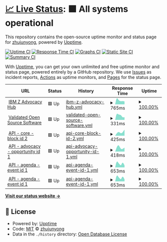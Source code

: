 # [📈 Live Status](https://demo.upptime.js.org): <!--live status--> **🟩 All systems operational**

This repository contains the open-source uptime monitor and status page for [zhujunyong](https://demo.upptime.js.org), powered by [Upptime](https://github.com/upptime/upptime).

[![Uptime CI](https://github.com/zhujunyong/upptime/workflows/Uptime%20CI/badge.svg)](https://github.com/zhujunyong/upptime/actions?query=workflow%3A%22Uptime+CI%22)
[![Response Time CI](https://github.com/zhujunyong/upptime/workflows/Response%20Time%20CI/badge.svg)](https://github.com/zhujunyong/upptime/actions?query=workflow%3A%22Response+Time+CI%22)
[![Graphs CI](https://github.com/zhujunyong/upptime/workflows/Graphs%20CI/badge.svg)](https://github.com/zhujunyong/upptime/actions?query=workflow%3A%22Graphs+CI%22)
[![Static Site CI](https://github.com/zhujunyong/upptime/workflows/Static%20Site%20CI/badge.svg)](https://github.com/zhujunyong/upptime/actions?query=workflow%3A%22Static+Site+CI%22)
[![Summary CI](https://github.com/zhujunyong/upptime/workflows/Summary%20CI/badge.svg)](https://github.com/zhujunyong/upptime/actions?query=workflow%3A%22Summary+CI%22)

With [Upptime](https://upptime.js.org), you can get your own unlimited and free uptime monitor and status page, powered entirely by a GitHub repository. We use [Issues](https://github.com/zhujunyong/upptime/issues) as incident reports, [Actions](https://github.com/zhujunyong/upptime/actions) as uptime monitors, and [Pages](https://demo.upptime.js.org) for the status page.

<!--start: status pages-->
<!-- This summary is generated by Upptime (https://github.com/upptime/upptime) -->
<!-- Do not edit this manually, your changes will be overwritten -->
<!-- prettier-ignore -->
| URL | Status | History | Response Time | Uptime |
| --- | ------ | ------- | ------------- | ------ |
| <img alt="" src="https://www.ibm.com/favicon.ico" height="13"> [IBM Z Advocacy Hub](https://community.ibm.com/zsystems/advocacy/) | 🟩 Up | [ibm-z-advocacy-hub.yml](https://github.com/zhujunyong/upptime/commits/HEAD/history/ibm-z-advocacy-hub.yml) | <details><summary><img alt="Response time graph" src="./graphs/ibm-z-advocacy-hub/response-time-week.png" height="20"> 765ms</summary><br><a href="https://demo.upptime.js.org/history/ibm-z-advocacy-hub"><img alt="Response time 765" src="https://img.shields.io/endpoint?url=https%3A%2F%2Fraw.githubusercontent.com%2Fzhujunyong%2Fupptime%2FHEAD%2Fapi%2Fibm-z-advocacy-hub%2Fresponse-time.json"></a><br><a href="https://demo.upptime.js.org/history/ibm-z-advocacy-hub"><img alt="24-hour response time 765" src="https://img.shields.io/endpoint?url=https%3A%2F%2Fraw.githubusercontent.com%2Fzhujunyong%2Fupptime%2FHEAD%2Fapi%2Fibm-z-advocacy-hub%2Fresponse-time-day.json"></a><br><a href="https://demo.upptime.js.org/history/ibm-z-advocacy-hub"><img alt="7-day response time 765" src="https://img.shields.io/endpoint?url=https%3A%2F%2Fraw.githubusercontent.com%2Fzhujunyong%2Fupptime%2FHEAD%2Fapi%2Fibm-z-advocacy-hub%2Fresponse-time-week.json"></a><br><a href="https://demo.upptime.js.org/history/ibm-z-advocacy-hub"><img alt="30-day response time 765" src="https://img.shields.io/endpoint?url=https%3A%2F%2Fraw.githubusercontent.com%2Fzhujunyong%2Fupptime%2FHEAD%2Fapi%2Fibm-z-advocacy-hub%2Fresponse-time-month.json"></a><br><a href="https://demo.upptime.js.org/history/ibm-z-advocacy-hub"><img alt="1-year response time 765" src="https://img.shields.io/endpoint?url=https%3A%2F%2Fraw.githubusercontent.com%2Fzhujunyong%2Fupptime%2FHEAD%2Fapi%2Fibm-z-advocacy-hub%2Fresponse-time-year.json"></a></details> | <details><summary><a href="https://demo.upptime.js.org/history/ibm-z-advocacy-hub">100.00%</a></summary><a href="https://demo.upptime.js.org/history/ibm-z-advocacy-hub"><img alt="All-time uptime 100.00%" src="https://img.shields.io/endpoint?url=https%3A%2F%2Fraw.githubusercontent.com%2Fzhujunyong%2Fupptime%2FHEAD%2Fapi%2Fibm-z-advocacy-hub%2Fuptime.json"></a><br><a href="https://demo.upptime.js.org/history/ibm-z-advocacy-hub"><img alt="24-hour uptime 100.00%" src="https://img.shields.io/endpoint?url=https%3A%2F%2Fraw.githubusercontent.com%2Fzhujunyong%2Fupptime%2FHEAD%2Fapi%2Fibm-z-advocacy-hub%2Fuptime-day.json"></a><br><a href="https://demo.upptime.js.org/history/ibm-z-advocacy-hub"><img alt="7-day uptime 100.00%" src="https://img.shields.io/endpoint?url=https%3A%2F%2Fraw.githubusercontent.com%2Fzhujunyong%2Fupptime%2FHEAD%2Fapi%2Fibm-z-advocacy-hub%2Fuptime-week.json"></a><br><a href="https://demo.upptime.js.org/history/ibm-z-advocacy-hub"><img alt="30-day uptime 100.00%" src="https://img.shields.io/endpoint?url=https%3A%2F%2Fraw.githubusercontent.com%2Fzhujunyong%2Fupptime%2FHEAD%2Fapi%2Fibm-z-advocacy-hub%2Fuptime-month.json"></a><br><a href="https://demo.upptime.js.org/history/ibm-z-advocacy-hub"><img alt="1-year uptime 100.00%" src="https://img.shields.io/endpoint?url=https%3A%2F%2Fraw.githubusercontent.com%2Fzhujunyong%2Fupptime%2FHEAD%2Fapi%2Fibm-z-advocacy-hub%2Fuptime-year.json"></a></details>
| <img alt="" src="https://www.ibm.com/favicon.ico" height="13"> [Validated Open Source Software](https://community.ibm.com/zsystems/oss/) | 🟩 Up | [validated-open-source-software.yml](https://github.com/zhujunyong/upptime/commits/HEAD/history/validated-open-source-software.yml) | <details><summary><img alt="Response time graph" src="./graphs/validated-open-source-software/response-time-week.png" height="20"> 331ms</summary><br><a href="https://demo.upptime.js.org/history/validated-open-source-software"><img alt="Response time 331" src="https://img.shields.io/endpoint?url=https%3A%2F%2Fraw.githubusercontent.com%2Fzhujunyong%2Fupptime%2FHEAD%2Fapi%2Fvalidated-open-source-software%2Fresponse-time.json"></a><br><a href="https://demo.upptime.js.org/history/validated-open-source-software"><img alt="24-hour response time 331" src="https://img.shields.io/endpoint?url=https%3A%2F%2Fraw.githubusercontent.com%2Fzhujunyong%2Fupptime%2FHEAD%2Fapi%2Fvalidated-open-source-software%2Fresponse-time-day.json"></a><br><a href="https://demo.upptime.js.org/history/validated-open-source-software"><img alt="7-day response time 331" src="https://img.shields.io/endpoint?url=https%3A%2F%2Fraw.githubusercontent.com%2Fzhujunyong%2Fupptime%2FHEAD%2Fapi%2Fvalidated-open-source-software%2Fresponse-time-week.json"></a><br><a href="https://demo.upptime.js.org/history/validated-open-source-software"><img alt="30-day response time 331" src="https://img.shields.io/endpoint?url=https%3A%2F%2Fraw.githubusercontent.com%2Fzhujunyong%2Fupptime%2FHEAD%2Fapi%2Fvalidated-open-source-software%2Fresponse-time-month.json"></a><br><a href="https://demo.upptime.js.org/history/validated-open-source-software"><img alt="1-year response time 331" src="https://img.shields.io/endpoint?url=https%3A%2F%2Fraw.githubusercontent.com%2Fzhujunyong%2Fupptime%2FHEAD%2Fapi%2Fvalidated-open-source-software%2Fresponse-time-year.json"></a></details> | <details><summary><a href="https://demo.upptime.js.org/history/validated-open-source-software">100.00%</a></summary><a href="https://demo.upptime.js.org/history/validated-open-source-software"><img alt="All-time uptime 100.00%" src="https://img.shields.io/endpoint?url=https%3A%2F%2Fraw.githubusercontent.com%2Fzhujunyong%2Fupptime%2FHEAD%2Fapi%2Fvalidated-open-source-software%2Fuptime.json"></a><br><a href="https://demo.upptime.js.org/history/validated-open-source-software"><img alt="24-hour uptime 100.00%" src="https://img.shields.io/endpoint?url=https%3A%2F%2Fraw.githubusercontent.com%2Fzhujunyong%2Fupptime%2FHEAD%2Fapi%2Fvalidated-open-source-software%2Fuptime-day.json"></a><br><a href="https://demo.upptime.js.org/history/validated-open-source-software"><img alt="7-day uptime 100.00%" src="https://img.shields.io/endpoint?url=https%3A%2F%2Fraw.githubusercontent.com%2Fzhujunyong%2Fupptime%2FHEAD%2Fapi%2Fvalidated-open-source-software%2Fuptime-week.json"></a><br><a href="https://demo.upptime.js.org/history/validated-open-source-software"><img alt="30-day uptime 100.00%" src="https://img.shields.io/endpoint?url=https%3A%2F%2Fraw.githubusercontent.com%2Fzhujunyong%2Fupptime%2FHEAD%2Fapi%2Fvalidated-open-source-software%2Fuptime-month.json"></a><br><a href="https://demo.upptime.js.org/history/validated-open-source-software"><img alt="1-year uptime 100.00%" src="https://img.shields.io/endpoint?url=https%3A%2F%2Fraw.githubusercontent.com%2Fzhujunyong%2Fupptime%2FHEAD%2Fapi%2Fvalidated-open-source-software%2Fuptime-year.json"></a></details>
| <img alt="" src="https://icons.duckduckgo.com/ip3/community.ibm.com.ico" height="13"> [API - core - block id 2](https://community.ibm.com/zsystems/api/core/blocks/2) | 🟩 Up | [api-core-block-id-2.yml](https://github.com/zhujunyong/upptime/commits/HEAD/history/api-core-block-id-2.yml) | <details><summary><img alt="Response time graph" src="./graphs/api-core-block-id-2/response-time-week.png" height="20"> 425ms</summary><br><a href="https://demo.upptime.js.org/history/api-core-block-id-2"><img alt="Response time 425" src="https://img.shields.io/endpoint?url=https%3A%2F%2Fraw.githubusercontent.com%2Fzhujunyong%2Fupptime%2FHEAD%2Fapi%2Fapi-core-block-id-2%2Fresponse-time.json"></a><br><a href="https://demo.upptime.js.org/history/api-core-block-id-2"><img alt="24-hour response time 425" src="https://img.shields.io/endpoint?url=https%3A%2F%2Fraw.githubusercontent.com%2Fzhujunyong%2Fupptime%2FHEAD%2Fapi%2Fapi-core-block-id-2%2Fresponse-time-day.json"></a><br><a href="https://demo.upptime.js.org/history/api-core-block-id-2"><img alt="7-day response time 425" src="https://img.shields.io/endpoint?url=https%3A%2F%2Fraw.githubusercontent.com%2Fzhujunyong%2Fupptime%2FHEAD%2Fapi%2Fapi-core-block-id-2%2Fresponse-time-week.json"></a><br><a href="https://demo.upptime.js.org/history/api-core-block-id-2"><img alt="30-day response time 425" src="https://img.shields.io/endpoint?url=https%3A%2F%2Fraw.githubusercontent.com%2Fzhujunyong%2Fupptime%2FHEAD%2Fapi%2Fapi-core-block-id-2%2Fresponse-time-month.json"></a><br><a href="https://demo.upptime.js.org/history/api-core-block-id-2"><img alt="1-year response time 425" src="https://img.shields.io/endpoint?url=https%3A%2F%2Fraw.githubusercontent.com%2Fzhujunyong%2Fupptime%2FHEAD%2Fapi%2Fapi-core-block-id-2%2Fresponse-time-year.json"></a></details> | <details><summary><a href="https://demo.upptime.js.org/history/api-core-block-id-2">100.00%</a></summary><a href="https://demo.upptime.js.org/history/api-core-block-id-2"><img alt="All-time uptime 100.00%" src="https://img.shields.io/endpoint?url=https%3A%2F%2Fraw.githubusercontent.com%2Fzhujunyong%2Fupptime%2FHEAD%2Fapi%2Fapi-core-block-id-2%2Fuptime.json"></a><br><a href="https://demo.upptime.js.org/history/api-core-block-id-2"><img alt="24-hour uptime 100.00%" src="https://img.shields.io/endpoint?url=https%3A%2F%2Fraw.githubusercontent.com%2Fzhujunyong%2Fupptime%2FHEAD%2Fapi%2Fapi-core-block-id-2%2Fuptime-day.json"></a><br><a href="https://demo.upptime.js.org/history/api-core-block-id-2"><img alt="7-day uptime 100.00%" src="https://img.shields.io/endpoint?url=https%3A%2F%2Fraw.githubusercontent.com%2Fzhujunyong%2Fupptime%2FHEAD%2Fapi%2Fapi-core-block-id-2%2Fuptime-week.json"></a><br><a href="https://demo.upptime.js.org/history/api-core-block-id-2"><img alt="30-day uptime 100.00%" src="https://img.shields.io/endpoint?url=https%3A%2F%2Fraw.githubusercontent.com%2Fzhujunyong%2Fupptime%2FHEAD%2Fapi%2Fapi-core-block-id-2%2Fuptime-month.json"></a><br><a href="https://demo.upptime.js.org/history/api-core-block-id-2"><img alt="1-year uptime 100.00%" src="https://img.shields.io/endpoint?url=https%3A%2F%2Fraw.githubusercontent.com%2Fzhujunyong%2Fupptime%2FHEAD%2Fapi%2Fapi-core-block-id-2%2Fuptime-year.json"></a></details>
| <img alt="" src="https://icons.duckduckgo.com/ip3/community.ibm.com.ico" height="13"> [API - advocacy - opportunity id 1](https://community.ibm.com/zsystems/api/advocacy/opportunities/1) | 🟩 Up | [api-advocacy-opportunity-id-1.yml](https://github.com/zhujunyong/upptime/commits/HEAD/history/api-advocacy-opportunity-id-1.yml) | <details><summary><img alt="Response time graph" src="./graphs/api-advocacy-opportunity-id-1/response-time-week.png" height="20"> 418ms</summary><br><a href="https://demo.upptime.js.org/history/api-advocacy-opportunity-id-1"><img alt="Response time 418" src="https://img.shields.io/endpoint?url=https%3A%2F%2Fraw.githubusercontent.com%2Fzhujunyong%2Fupptime%2FHEAD%2Fapi%2Fapi-advocacy-opportunity-id-1%2Fresponse-time.json"></a><br><a href="https://demo.upptime.js.org/history/api-advocacy-opportunity-id-1"><img alt="24-hour response time 418" src="https://img.shields.io/endpoint?url=https%3A%2F%2Fraw.githubusercontent.com%2Fzhujunyong%2Fupptime%2FHEAD%2Fapi%2Fapi-advocacy-opportunity-id-1%2Fresponse-time-day.json"></a><br><a href="https://demo.upptime.js.org/history/api-advocacy-opportunity-id-1"><img alt="7-day response time 418" src="https://img.shields.io/endpoint?url=https%3A%2F%2Fraw.githubusercontent.com%2Fzhujunyong%2Fupptime%2FHEAD%2Fapi%2Fapi-advocacy-opportunity-id-1%2Fresponse-time-week.json"></a><br><a href="https://demo.upptime.js.org/history/api-advocacy-opportunity-id-1"><img alt="30-day response time 418" src="https://img.shields.io/endpoint?url=https%3A%2F%2Fraw.githubusercontent.com%2Fzhujunyong%2Fupptime%2FHEAD%2Fapi%2Fapi-advocacy-opportunity-id-1%2Fresponse-time-month.json"></a><br><a href="https://demo.upptime.js.org/history/api-advocacy-opportunity-id-1"><img alt="1-year response time 418" src="https://img.shields.io/endpoint?url=https%3A%2F%2Fraw.githubusercontent.com%2Fzhujunyong%2Fupptime%2FHEAD%2Fapi%2Fapi-advocacy-opportunity-id-1%2Fresponse-time-year.json"></a></details> | <details><summary><a href="https://demo.upptime.js.org/history/api-advocacy-opportunity-id-1">100.00%</a></summary><a href="https://demo.upptime.js.org/history/api-advocacy-opportunity-id-1"><img alt="All-time uptime 100.00%" src="https://img.shields.io/endpoint?url=https%3A%2F%2Fraw.githubusercontent.com%2Fzhujunyong%2Fupptime%2FHEAD%2Fapi%2Fapi-advocacy-opportunity-id-1%2Fuptime.json"></a><br><a href="https://demo.upptime.js.org/history/api-advocacy-opportunity-id-1"><img alt="24-hour uptime 100.00%" src="https://img.shields.io/endpoint?url=https%3A%2F%2Fraw.githubusercontent.com%2Fzhujunyong%2Fupptime%2FHEAD%2Fapi%2Fapi-advocacy-opportunity-id-1%2Fuptime-day.json"></a><br><a href="https://demo.upptime.js.org/history/api-advocacy-opportunity-id-1"><img alt="7-day uptime 100.00%" src="https://img.shields.io/endpoint?url=https%3A%2F%2Fraw.githubusercontent.com%2Fzhujunyong%2Fupptime%2FHEAD%2Fapi%2Fapi-advocacy-opportunity-id-1%2Fuptime-week.json"></a><br><a href="https://demo.upptime.js.org/history/api-advocacy-opportunity-id-1"><img alt="30-day uptime 100.00%" src="https://img.shields.io/endpoint?url=https%3A%2F%2Fraw.githubusercontent.com%2Fzhujunyong%2Fupptime%2FHEAD%2Fapi%2Fapi-advocacy-opportunity-id-1%2Fuptime-month.json"></a><br><a href="https://demo.upptime.js.org/history/api-advocacy-opportunity-id-1"><img alt="1-year uptime 100.00%" src="https://img.shields.io/endpoint?url=https%3A%2F%2Fraw.githubusercontent.com%2Fzhujunyong%2Fupptime%2FHEAD%2Fapi%2Fapi-advocacy-opportunity-id-1%2Fuptime-year.json"></a></details>
| <img alt="" src="https://icons.duckduckgo.com/ip3/community.ibm.com.ico" height="13"> [API - agenda - event id 1](https://community.ibm.com/zsystems/api/agenda/events/1) | 🟩 Up | [api-agenda-event-id-1.yml](https://github.com/zhujunyong/upptime/commits/HEAD/history/api-agenda-event-id-1.yml) | <details><summary><img alt="Response time graph" src="./graphs/api-agenda-event-id-1/response-time-week.png" height="20"> 653ms</summary><br><a href="https://demo.upptime.js.org/history/api-agenda-event-id-1"><img alt="Response time 653" src="https://img.shields.io/endpoint?url=https%3A%2F%2Fraw.githubusercontent.com%2Fzhujunyong%2Fupptime%2FHEAD%2Fapi%2Fapi-agenda-event-id-1%2Fresponse-time.json"></a><br><a href="https://demo.upptime.js.org/history/api-agenda-event-id-1"><img alt="24-hour response time 653" src="https://img.shields.io/endpoint?url=https%3A%2F%2Fraw.githubusercontent.com%2Fzhujunyong%2Fupptime%2FHEAD%2Fapi%2Fapi-agenda-event-id-1%2Fresponse-time-day.json"></a><br><a href="https://demo.upptime.js.org/history/api-agenda-event-id-1"><img alt="7-day response time 653" src="https://img.shields.io/endpoint?url=https%3A%2F%2Fraw.githubusercontent.com%2Fzhujunyong%2Fupptime%2FHEAD%2Fapi%2Fapi-agenda-event-id-1%2Fresponse-time-week.json"></a><br><a href="https://demo.upptime.js.org/history/api-agenda-event-id-1"><img alt="30-day response time 653" src="https://img.shields.io/endpoint?url=https%3A%2F%2Fraw.githubusercontent.com%2Fzhujunyong%2Fupptime%2FHEAD%2Fapi%2Fapi-agenda-event-id-1%2Fresponse-time-month.json"></a><br><a href="https://demo.upptime.js.org/history/api-agenda-event-id-1"><img alt="1-year response time 653" src="https://img.shields.io/endpoint?url=https%3A%2F%2Fraw.githubusercontent.com%2Fzhujunyong%2Fupptime%2FHEAD%2Fapi%2Fapi-agenda-event-id-1%2Fresponse-time-year.json"></a></details> | <details><summary><a href="https://demo.upptime.js.org/history/api-agenda-event-id-1">100.00%</a></summary><a href="https://demo.upptime.js.org/history/api-agenda-event-id-1"><img alt="All-time uptime 100.00%" src="https://img.shields.io/endpoint?url=https%3A%2F%2Fraw.githubusercontent.com%2Fzhujunyong%2Fupptime%2FHEAD%2Fapi%2Fapi-agenda-event-id-1%2Fuptime.json"></a><br><a href="https://demo.upptime.js.org/history/api-agenda-event-id-1"><img alt="24-hour uptime 100.00%" src="https://img.shields.io/endpoint?url=https%3A%2F%2Fraw.githubusercontent.com%2Fzhujunyong%2Fupptime%2FHEAD%2Fapi%2Fapi-agenda-event-id-1%2Fuptime-day.json"></a><br><a href="https://demo.upptime.js.org/history/api-agenda-event-id-1"><img alt="7-day uptime 100.00%" src="https://img.shields.io/endpoint?url=https%3A%2F%2Fraw.githubusercontent.com%2Fzhujunyong%2Fupptime%2FHEAD%2Fapi%2Fapi-agenda-event-id-1%2Fuptime-week.json"></a><br><a href="https://demo.upptime.js.org/history/api-agenda-event-id-1"><img alt="30-day uptime 100.00%" src="https://img.shields.io/endpoint?url=https%3A%2F%2Fraw.githubusercontent.com%2Fzhujunyong%2Fupptime%2FHEAD%2Fapi%2Fapi-agenda-event-id-1%2Fuptime-month.json"></a><br><a href="https://demo.upptime.js.org/history/api-agenda-event-id-1"><img alt="1-year uptime 100.00%" src="https://img.shields.io/endpoint?url=https%3A%2F%2Fraw.githubusercontent.com%2Fzhujunyong%2Fupptime%2FHEAD%2Fapi%2Fapi-agenda-event-id-1%2Fuptime-year.json"></a></details>
| <img alt="" src="https://icons.duckduckgo.com/ip3/community.ibm.com.ico" height="13"> [API - agenda - event id 1](https://community.ibm.com/zsystems/api/oss/json) | 🟩 Up | [api-agenda-event-id-1.yml](https://github.com/zhujunyong/upptime/commits/HEAD/history/api-agenda-event-id-1.yml) | <details><summary><img alt="Response time graph" src="./graphs/api-agenda-event-id-1/response-time-week.png" height="20"> 653ms</summary><br><a href="https://demo.upptime.js.org/history/api-agenda-event-id-1"><img alt="Response time 653" src="https://img.shields.io/endpoint?url=https%3A%2F%2Fraw.githubusercontent.com%2Fzhujunyong%2Fupptime%2FHEAD%2Fapi%2Fapi-agenda-event-id-1%2Fresponse-time.json"></a><br><a href="https://demo.upptime.js.org/history/api-agenda-event-id-1"><img alt="24-hour response time 653" src="https://img.shields.io/endpoint?url=https%3A%2F%2Fraw.githubusercontent.com%2Fzhujunyong%2Fupptime%2FHEAD%2Fapi%2Fapi-agenda-event-id-1%2Fresponse-time-day.json"></a><br><a href="https://demo.upptime.js.org/history/api-agenda-event-id-1"><img alt="7-day response time 653" src="https://img.shields.io/endpoint?url=https%3A%2F%2Fraw.githubusercontent.com%2Fzhujunyong%2Fupptime%2FHEAD%2Fapi%2Fapi-agenda-event-id-1%2Fresponse-time-week.json"></a><br><a href="https://demo.upptime.js.org/history/api-agenda-event-id-1"><img alt="30-day response time 653" src="https://img.shields.io/endpoint?url=https%3A%2F%2Fraw.githubusercontent.com%2Fzhujunyong%2Fupptime%2FHEAD%2Fapi%2Fapi-agenda-event-id-1%2Fresponse-time-month.json"></a><br><a href="https://demo.upptime.js.org/history/api-agenda-event-id-1"><img alt="1-year response time 653" src="https://img.shields.io/endpoint?url=https%3A%2F%2Fraw.githubusercontent.com%2Fzhujunyong%2Fupptime%2FHEAD%2Fapi%2Fapi-agenda-event-id-1%2Fresponse-time-year.json"></a></details> | <details><summary><a href="https://demo.upptime.js.org/history/api-agenda-event-id-1">100.00%</a></summary><a href="https://demo.upptime.js.org/history/api-agenda-event-id-1"><img alt="All-time uptime 100.00%" src="https://img.shields.io/endpoint?url=https%3A%2F%2Fraw.githubusercontent.com%2Fzhujunyong%2Fupptime%2FHEAD%2Fapi%2Fapi-agenda-event-id-1%2Fuptime.json"></a><br><a href="https://demo.upptime.js.org/history/api-agenda-event-id-1"><img alt="24-hour uptime 100.00%" src="https://img.shields.io/endpoint?url=https%3A%2F%2Fraw.githubusercontent.com%2Fzhujunyong%2Fupptime%2FHEAD%2Fapi%2Fapi-agenda-event-id-1%2Fuptime-day.json"></a><br><a href="https://demo.upptime.js.org/history/api-agenda-event-id-1"><img alt="7-day uptime 100.00%" src="https://img.shields.io/endpoint?url=https%3A%2F%2Fraw.githubusercontent.com%2Fzhujunyong%2Fupptime%2FHEAD%2Fapi%2Fapi-agenda-event-id-1%2Fuptime-week.json"></a><br><a href="https://demo.upptime.js.org/history/api-agenda-event-id-1"><img alt="30-day uptime 100.00%" src="https://img.shields.io/endpoint?url=https%3A%2F%2Fraw.githubusercontent.com%2Fzhujunyong%2Fupptime%2FHEAD%2Fapi%2Fapi-agenda-event-id-1%2Fuptime-month.json"></a><br><a href="https://demo.upptime.js.org/history/api-agenda-event-id-1"><img alt="1-year uptime 100.00%" src="https://img.shields.io/endpoint?url=https%3A%2F%2Fraw.githubusercontent.com%2Fzhujunyong%2Fupptime%2FHEAD%2Fapi%2Fapi-agenda-event-id-1%2Fuptime-year.json"></a></details>

<!--end: status pages-->

[**Visit our status website →**](https://demo.upptime.js.org)

## 📄 License

- Powered by: [Upptime](https://github.com/upptime/upptime)
- Code: [MIT](./LICENSE) © [zhujunyong](https://demo.upptime.js.org)
- Data in the `./history` directory: [Open Database License](https://opendatacommons.org/licenses/odbl/1-0/)
